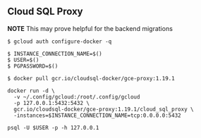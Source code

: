 ## Cloud SQL Proxy

**NOTE** This may prove helpful for the backend migrations

```
$ gcloud auth configure-docker -q

$ INSTANCE_CONNECTION_NAME=$()
$ USER=$()
$ PGPASSWORD=$()

$ docker pull gcr.io/cloudsql-docker/gce-proxy:1.19.1

docker run -d \
  -v ~/.config/gcloud:/root/.config/gcloud
  -p 127.0.0.1:5432:5432 \
  gcr.io/cloudsql-docker/gce-proxy:1.19.1/cloud_sql_proxy \
  -instances=$INSTANCE_CONNECTION_NAME=tcp:0.0.0.0:5432

psql -U $USER -p -h 127.0.0.1

```